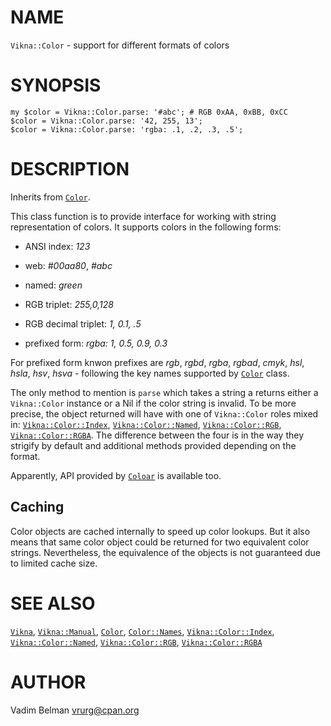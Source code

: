 NAME
====



`Vikna::Color` - support for different formats of colors

SYNOPSIS
========



    my $color = Vikna::Color.parse: '#abc'; # RGB 0xAA, 0xBB, 0xCC
    $color = Vikna::Color.parse: '42, 255, 13';
    $color = Vikna::Color.parse: 'rgba: .1, .2, .3, .5';

DESCRIPTION
===========



Inherits from [`Color`](https://modules.raku.org/dist/Color).

This class function is to provide interface for working with string representation of colors. It supports colors in the following forms:

  * ANSI index: *123*

  * web: *#00aa80*, *#abc*

  * named: *green*

  * RGB triplet: *255,0,128*

  * RGB decimal triplet: *1, 0.1, .5*

  * prefixed form: *rgba: 1, 0.5, 0.9, 0.3*

For prefixed form knwon prefixes are *rgb*, *rgbd*, *rgba*, *rgbad*, *cmyk*, *hsl*, *hsla*, *hsv*, *hsva* - following the key names supported by [`Color`](https://modules.raku.org/dist/Color) class.

The only method to mention is `parse` which takes a string a returns either a `Vikna::Color` instance or a Nil if the color string is invalid. To be more precise, the object returned will have with one of `Vikna::Color` roles mixed in: [`Vikna::Color::Index`](https://github.com/vrurg/raku-Vikna/blob/v0.0.1/docs/md/Vikna/Color/Index.md), [`Vikna::Color::Named`](https://github.com/vrurg/raku-Vikna/blob/v0.0.1/docs/md/Vikna/Color/Named.md), [`Vikna::Color::RGB`](https://github.com/vrurg/raku-Vikna/blob/v0.0.1/docs/md/Vikna/Color/RGB.md), [`Vikna::Color::RGBA`](https://github.com/vrurg/raku-Vikna/blob/v0.0.1/docs/md/Vikna/Color/RGBA.md). The difference between the four is in the way they strigify by default and additional methods provided depending on the format.

Apparently, API provided by [`Coloar`](https://modules.raku.org/dist/Coloar) is available too.

Caching
-------

Color objects are cached internally to speed up color lookups. But it also means that same color object could be returned for two equivalent color strings. Nevertheless, the equivalence of the objects is not guaranteed due to limited cache size.

SEE ALSO
========

[`Vikna`](https://github.com/vrurg/raku-Vikna/blob/v0.0.1/docs/md/Vikna.md), [`Vikna::Manual`](https://github.com/vrurg/raku-Vikna/blob/v0.0.1/docs/md/Vikna/Manual.md), [`Color`](https://modules.raku.org/dist/Color), [`Color::Names`](https://modules.raku.org/dist/Color::Names), [`Vikna::Color::Index`](https://github.com/vrurg/raku-Vikna/blob/v0.0.1/docs/md/Vikna/Color/Index.md), [`Vikna::Color::Named`](https://github.com/vrurg/raku-Vikna/blob/v0.0.1/docs/md/Vikna/Color/Named.md), [`Vikna::Color::RGB`](https://github.com/vrurg/raku-Vikna/blob/v0.0.1/docs/md/Vikna/Color/RGB.md), [`Vikna::Color::RGBA`](https://github.com/vrurg/raku-Vikna/blob/v0.0.1/docs/md/Vikna/Color/RGBA.md)

AUTHOR
======



Vadim Belman <vrurg@cpan.org>

